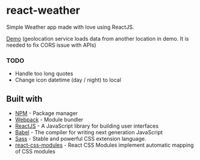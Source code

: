 # react-weather

Simple Weather app made with love using ReactJS.

[Demo](https://damian66.github.io/react-weather/) (geolocation service loads data from another location in demo. It is needed to fix CORS issue with APIs)

### TODO
* Handle too long quotes
* Change icon datetime (day / night) to local

## Built with

* [NPM](https://www.npmjs.com/) - Package manager
* [Webpack](https://webpack.js.org/) - Module bundler
* [ReactJS](https://reactjs.org/) - A JavaScript library for building user interfaces
* [Babel](https://babeljs.io/) - The compiler for writing next generation JavaScript
* [Sass](https://sass-lang.com/) - Stable and powerful CSS extension language.
* [react-css-modules](https://github.com/gajus/react-css-modules) - React CSS Modules implement automatic mapping of CSS modules